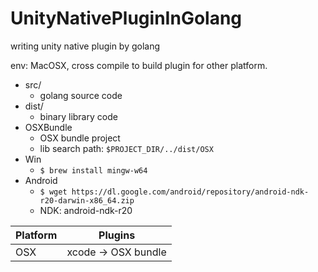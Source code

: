 # UnityNativePluginInGolang

writing unity native plugin by golang

env: MacOSX, cross compile to build plugin for other platform.


- src/
    - golang source code
- dist/
    - binary library code
- OSXBundle
    - OSX bundle project
    - lib search path: `$PROJECT_DIR/../dist/OSX`
- Win
    - `$ brew install mingw-w64`
- Android
    - `$ wget https://dl.google.com/android/repository/android-ndk-r20-darwin-x86_64.zip` 
    - NDK: android-ndk-r20



Platform | Plugins
--- | --- 
OSX  | xcode -> OSX bundle


